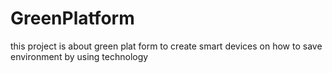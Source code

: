 # GreenPlatform
this project is about green plat form to create smart devices on how to save environment by using technology
